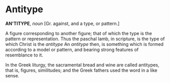 # Antitype

**AN'TITYPE**, _noun_ \[Gr. against, and a type, or pattern.\]

A figure corresponding to another figure; that of which the type is the pattern or representation. Thus the paschal lamb, in scripture, is the type of which Christ is the _antitype_ An _antitype_ then, is something which is formed according to a model or pattern, and bearing strong features of resemblance to it.

In the Greek liturgy, the sacramental bread and wine are called antitypes, that is, figures, similitudes; and the Greek fathers used the word in a like sense.